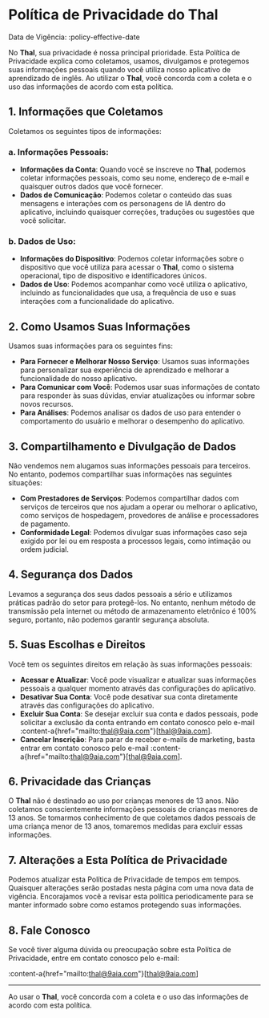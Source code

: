 # Política de Privacidade do Thal

Data de Vigência: :policy-effective-date

No **Thal**, sua privacidade é nossa principal prioridade. Esta Política de Privacidade explica como coletamos, usamos, divulgamos e protegemos suas informações pessoais quando você utiliza nosso aplicativo de aprendizado de inglês. Ao utilizar o **Thal**, você concorda com a coleta e o uso das informações de acordo com esta política.

## 1. Informações que Coletamos

Coletamos os seguintes tipos de informações:

### a. Informações Pessoais:
- **Informações da Conta**: Quando você se inscreve no **Thal**, podemos coletar informações pessoais, como seu nome, endereço de e-mail e quaisquer outros dados que você fornecer.
- **Dados de Comunicação**: Podemos coletar o conteúdo das suas mensagens e interações com os personagens de IA dentro do aplicativo, incluindo quaisquer correções, traduções ou sugestões que você solicitar.

### b. Dados de Uso:
- **Informações do Dispositivo**: Podemos coletar informações sobre o dispositivo que você utiliza para acessar o **Thal**, como o sistema operacional, tipo de dispositivo e identificadores únicos.
- **Dados de Uso**: Podemos acompanhar como você utiliza o aplicativo, incluindo as funcionalidades que usa, a frequência de uso e suas interações com a funcionalidade do aplicativo.

## 2. Como Usamos Suas Informações

Usamos suas informações para os seguintes fins:
- **Para Fornecer e Melhorar Nosso Serviço**: Usamos suas informações para personalizar sua experiência de aprendizado e melhorar a funcionalidade do nosso aplicativo.
- **Para Comunicar com Você**: Podemos usar suas informações de contato para responder às suas dúvidas, enviar atualizações ou informar sobre novos recursos.
- **Para Análises**: Podemos analisar os dados de uso para entender o comportamento do usuário e melhorar o desempenho do aplicativo.

## 3. Compartilhamento e Divulgação de Dados

Não vendemos nem alugamos suas informações pessoais para terceiros. No entanto, podemos compartilhar suas informações nas seguintes situações:
- **Com Prestadores de Serviços**: Podemos compartilhar dados com serviços de terceiros que nos ajudam a operar ou melhorar o aplicativo, como serviços de hospedagem, provedores de análise e processadores de pagamento.
- **Conformidade Legal**: Podemos divulgar suas informações caso seja exigido por lei ou em resposta a processos legais, como intimação ou ordem judicial.

## 4. Segurança dos Dados

Levamos a segurança dos seus dados pessoais a sério e utilizamos práticas padrão do setor para protegê-los. No entanto, nenhum método de transmissão pela internet ou método de armazenamento eletrônico é 100% seguro, portanto, não podemos garantir segurança absoluta.

## 5. Suas Escolhas e Direitos

Você tem os seguintes direitos em relação às suas informações pessoais:

- **Acessar e Atualizar**: Você pode visualizar e atualizar suas informações pessoais a qualquer momento através das configurações do aplicativo.
- **Desativar Sua Conta**: Você pode desativar sua conta diretamente através das configurações do aplicativo.
- **Excluir Sua Conta**: Se desejar excluir sua conta e dados pessoais, pode solicitar a exclusão da conta entrando em contato conosco pelo e-mail :content-a{href="mailto:thal@9aia.com"}[thal@9aia.com].
- **Cancelar Inscrição**: Para parar de receber e-mails de marketing, basta entrar em contato conosco pelo e-mail :content-a{href="mailto:thal@9aia.com"}[thal@9aia.com].

## 6. Privacidade das Crianças

O **Thal** não é destinado ao uso por crianças menores de 13 anos. Não coletamos conscientemente informações pessoais de crianças menores de 13 anos. Se tomarmos conhecimento de que coletamos dados pessoais de uma criança menor de 13 anos, tomaremos medidas para excluir essas informações.

## 7. Alterações a Esta Política de Privacidade

Podemos atualizar esta Política de Privacidade de tempos em tempos. Quaisquer alterações serão postadas nesta página com uma nova data de vigência. Encorajamos você a revisar esta política periodicamente para se manter informado sobre como estamos protegendo suas informações.

## 8. Fale Conosco

Se você tiver alguma dúvida ou preocupação sobre esta Política de Privacidade, entre em contato conosco pelo e-mail:

:content-a{href="mailto:thal@9aia.com"}[thal@9aia.com]

---

Ao usar o **Thal**, você concorda com a coleta e o uso das informações de acordo com esta política.
